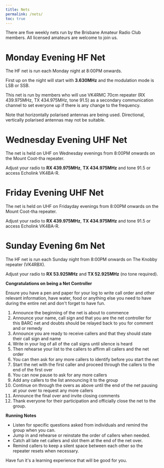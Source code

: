 ```yaml
---
title: Nets
permalink: /nets/
toc: true
---
```


There are five weekly nets run by the Brisbane Amateur Radio Club members. All licensed amateurs are welcome to join us.

# Monday Evening HF Net

The HF net is run each Monday night at 8:00PM onwards.

First up on the night will start with **3.630MHz** and the modulation mode is LSB or SSB.

This net is run by members who will use VK4RMC 70cm repeater (RX 439.975MHz, TX 434.975MHz, tone 91.5) as a secondary communication channel to set everyone up if there is any change to the frequency.

Note that horizontally polarised antennas are being used. Directional, vertically polarised antennas may not be suitable.

# Wednesday Evening UHF Net

The net is held on UHF on Wednesday evenings from 8:00PM onwards on the Mount Coot-tha repeater.

Adjust your radio to **RX 439.975MHz**, **TX 434.975MHz** and tone 91.5 or access Echolink VK4BA-R.

# Friday Evening UHF Net

The net is held on UHF on Fridayday evenings from 8:00PM onwards on the Mount Coot-tha repeater.

Adjust your radio to **RX 439.975MHz**, **TX 434.975MHz** and tone 91.5 or access Echolink VK4BA-R.

# Sunday Evening 6m Net

The HF net is run each Sunday night from 8:00PM onwards on The Knobby repeater (VK4RBX).

Adjust your radio to **RX 53.925MHz** and **TX 52.925MHz** (no tone required).



**Congratulations on being a Net Controller**

Ensure you have a pen and paper for your log to write call order and other relevant information, have water, food or anything else you need to have during the entire net and don't forget to have fun.

1. Announce the beginning of the net is about to commence
2. Announce your name, call sign and that you are the net controller for this BARC net and doubts should be relayed back to you for comment and or remedy
3. Announce you are ready to receive callers and that they should state their call sign and name
4. Write in your log of all of the call signs until silence is heard
5. Then rehearse your list to the callers to affirm all callers and the net order
6. You can then ask for any more callers to identify before you start the net
7. Start the net with the first caller and proceed through the callers to the end of the first over
8. You can now pause to ask for any more callers
9. Add any callers to the list announcing it to the group
10. Continue on through the overs as above until the end of the net pausing at your over to request any more callers
11. Announce the final over and invite closing comments
12. Thank everyone for their participation and officially close the net to the group.


**Running Notes**
* Listen for specific questions asked from individuals and remind the group when you can.
* Jump in and rehearse or reinstate the order of callers when needed.
* Catch all late net callers and slot them at the end of the net over.
* Remind callers to keep a silent space between each other so the repeater resets when necessary.

Have fun it's a learning experience that will be good for you.
